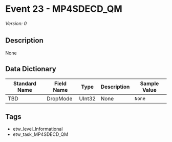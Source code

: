 # Event 23 - MP4SDECD_QM
###### Version: 0

## Description
None

## Data Dictionary
|Standard Name|Field Name|Type|Description|Sample Value|
|---|---|---|---|---|
|TBD|DropMode|UInt32|None|`None`|

## Tags
* etw_level_Informational
* etw_task_MP4SDECD_QM